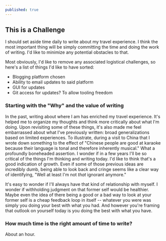 ```yaml
---
published: true
---
```

## This is a Challenge

I should set aside time daily to write about my travel experience. I think the most important thing will be simply committing the time and doing the work of writing. I'd like to minimize any potential obstacles to that.

Most obviously, I'd like to remove any associated logistical challenges, so here's a list of things I'd like to have sorted:

* Blogging platform chosen
* Ability to email updates to said platform
* GUI for updates
* Git access for updates? To allow tooling freedom

### Starting with the "Why" and the value of writing
In the past, writing about where I am has enriched my travel experience. It's helped me to organize my thoughts and think more critically about what I'm doing. Upon revisiting some of these things, it's also made me feel embarrassed about what I've previously written: broad generalizations based on limited experiences. To illustrate, during a visit to China that I wrote down something to the effect of "Chinese people are good at karaoke because their language is tonal and therefore inherently musical." What a profoundly boneheaded assertion. I wonder if in a few years I'll be so critical of the things I'm thinking and writing today. I'd like to think that's a good indication of growth. Even if some of those previous ideas are incredibly dumb, being able to look back and cringe seems like a clear way of identifying, "Well at least I'm not _that_ ignorant anymore."

It's easy to wonder if I'll always have that kind of relationship with myself. I wonder if withholding judgment on that former self would be healthier. Maybe even the idea of there being a good or a bad way to look at your former self is a cheap feedback loop in itself -- whatever you were was simply you doing your best with what you had. And however you're framing that outlook on yourself today is you doing the best with what you have.

### How much time is the right amount of time to write?
About an hour.

